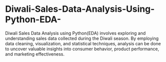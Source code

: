 # Diwali-Sales-Data-Analysis-Using-Python-EDA-
Diwali Sales Data Analysis using Python(EDA) involves exploring and understanding sales data collected during the Diwali season. By employing data cleaning, visualization, and statistical techniques, analysis  can be done to  uncover valuable insights into consumer behavior, product performance, and marketing effectiveness. 
